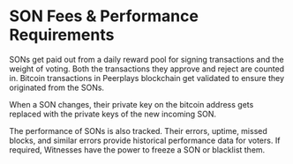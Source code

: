 # SON Fees & Performance Requirements

SONs get paid out from a daily reward pool for signing transactions and the weight of voting. Both the transactions they approve and reject are counted in. Bitcoin transactions in Peerplays blockchain get validated to ensure they originated from the SONs.

When a SON changes, their private key on the bitcoin address gets replaced with the private keys of the new incoming SON.

The performance of SONs is also tracked. Their errors, uptime, missed blocks, and similar errors provide historical performance data for voters. If required, Witnesses have the power to freeze a SON or blacklist them.
